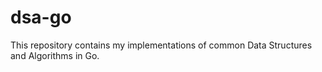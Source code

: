 # dsa-go
This repository contains my implementations of common Data Structures and Algorithms in Go.
